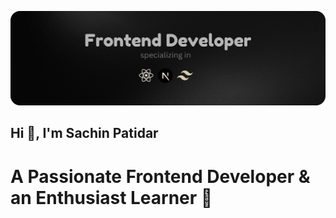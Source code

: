 


![Frontend Developer](image.png)
## Hi 👋, I'm Sachin Patidar
# A Passionate Frontend Developer & an Enthusiast Learner 💎
